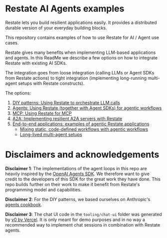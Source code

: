 # Restate AI Agents examples

Restate lets you build resilient applications easily. It provides a distributed durable version of your everyday building blocks.

This repository contains examples of how to use Restate for AI / Agent use cases.

Restate gives many benefits when implementing LLM-based applications and agents. 
In this ReadMe we describe a few options on how to integrate Restate with existing AI SDKs.

The integration goes from loose integration (calling LLMs or Agent SDKs from Restate actions) to tight integration (implementing long-running multi-agent setups with Restate constructs).

The options:
1. [DIY patterns: Using Restate to orchestrate LLM calls](diy-patterns)
2. [Agents: Using Restate (together with Agent SDKs) for agentic workflows](agents)
3. [MCP: Using Restate for MCP](mcp)
3. [A2A: Implementing resilient A2A servers with Restate](a2a)
4. [End-to-end applications: examples of agentic Restate applications](e_a2a)
   - [Mixing static, code-defined workflows with agentic workflows](#mixing-static-code-defined-workflows-with-agentic-workflows)
   - [Long-lived multi-agent setups](#long-lived-multi-agent-setups)


# Disclaimers and acknowledgements

**Disclaimer 1**: The implementations of the agent loops in this repo are heavily inspired by the [OpenAI Agents SDK](https://github.com/openai/openai-agents-python). 
We therefore want to give credit to the developers of this SDK for the great work they have done.
This repo builds further on their work to make it benefit from Restate's programming model and capabilities.

**Disclaimer 2**: For the DIY patterns, we based ourselves on Anthropic's [agents cookbook](https://github.com/anthropics/anthropic-cookbook/tree/main/patterns/agents).

**Disclaimer 3**: The chat UI code in the `tooling/chat-ui` folder was generated by [v0 by Vercel](https://v0.dev/). 
It is only meant for demo purposes and in no way a recommended way to implement chat sessions in combination with Restate agents. 